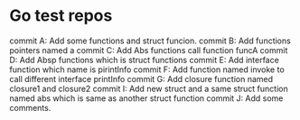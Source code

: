 
# Go test repos

commit A: Add some functions and struct funcion.
commit B: Add functions pointers named a
commit C: Add Abs functions call function funcA
commit D: Add Absp functions which is struct functions
commit E: Add interface function which name is pirintInfo
commit F: Add function named invoke to call different interface printInfo
commit G: Add closure function named closure1 and closure2
commit I: Add new struct and a same struct function named abs which is same as another struct function
commit J: Add some comments.